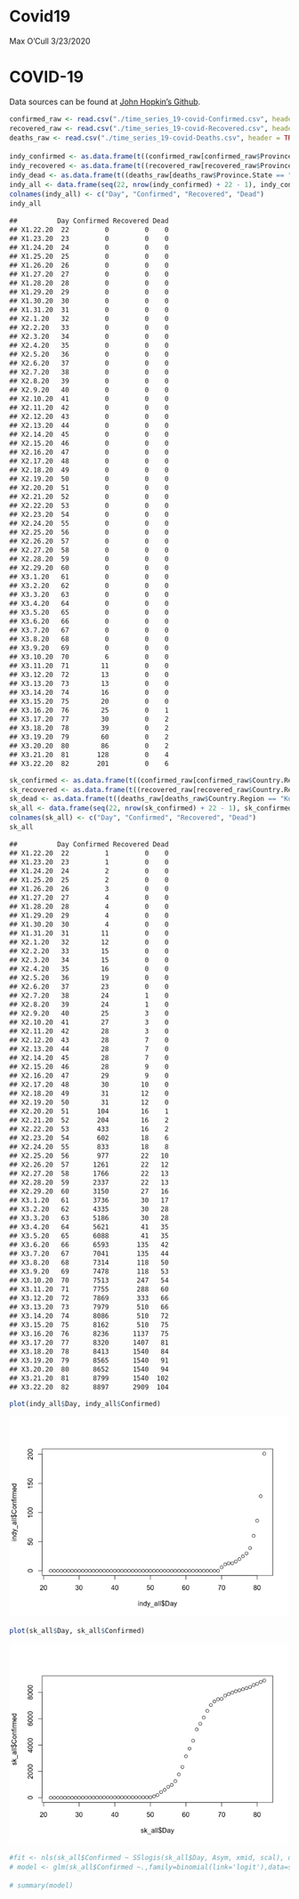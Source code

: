Covid19
================
Max O’Cull
3/23/2020

# COVID-19

Data sources can be found at [John Hopkin’s
Github](https://github.com/CSSEGISandData/COVID-19).

``` r
confirmed_raw <- read.csv("./time_series_19-covid-Confirmed.csv", header = TRUE)
recovered_raw <- read.csv("./time_series_19-covid-Recovered.csv", header = TRUE)
deaths_raw <- read.csv("./time_series_19-covid-Deaths.csv", header = TRUE)

indy_confirmed <- as.data.frame(t((confirmed_raw[confirmed_raw$Province.State == "Indiana", ])[,5:ncol(confirmed_raw)]))
indy_recovered <- as.data.frame(t((recovered_raw[recovered_raw$Province.State == "Indiana", ])[,5:ncol(recovered_raw)]))
indy_dead <- as.data.frame(t((deaths_raw[deaths_raw$Province.State == "Indiana", ])[,5:ncol(deaths_raw)]))
indy_all <- data.frame(seq(22, nrow(indy_confirmed) + 22 - 1), indy_confirmed, indy_recovered, indy_dead)
colnames(indy_all) <- c("Day", "Confirmed", "Recovered", "Dead")
indy_all
```

    ##          Day Confirmed Recovered Dead
    ## X1.22.20  22         0         0    0
    ## X1.23.20  23         0         0    0
    ## X1.24.20  24         0         0    0
    ## X1.25.20  25         0         0    0
    ## X1.26.20  26         0         0    0
    ## X1.27.20  27         0         0    0
    ## X1.28.20  28         0         0    0
    ## X1.29.20  29         0         0    0
    ## X1.30.20  30         0         0    0
    ## X1.31.20  31         0         0    0
    ## X2.1.20   32         0         0    0
    ## X2.2.20   33         0         0    0
    ## X2.3.20   34         0         0    0
    ## X2.4.20   35         0         0    0
    ## X2.5.20   36         0         0    0
    ## X2.6.20   37         0         0    0
    ## X2.7.20   38         0         0    0
    ## X2.8.20   39         0         0    0
    ## X2.9.20   40         0         0    0
    ## X2.10.20  41         0         0    0
    ## X2.11.20  42         0         0    0
    ## X2.12.20  43         0         0    0
    ## X2.13.20  44         0         0    0
    ## X2.14.20  45         0         0    0
    ## X2.15.20  46         0         0    0
    ## X2.16.20  47         0         0    0
    ## X2.17.20  48         0         0    0
    ## X2.18.20  49         0         0    0
    ## X2.19.20  50         0         0    0
    ## X2.20.20  51         0         0    0
    ## X2.21.20  52         0         0    0
    ## X2.22.20  53         0         0    0
    ## X2.23.20  54         0         0    0
    ## X2.24.20  55         0         0    0
    ## X2.25.20  56         0         0    0
    ## X2.26.20  57         0         0    0
    ## X2.27.20  58         0         0    0
    ## X2.28.20  59         0         0    0
    ## X2.29.20  60         0         0    0
    ## X3.1.20   61         0         0    0
    ## X3.2.20   62         0         0    0
    ## X3.3.20   63         0         0    0
    ## X3.4.20   64         0         0    0
    ## X3.5.20   65         0         0    0
    ## X3.6.20   66         0         0    0
    ## X3.7.20   67         0         0    0
    ## X3.8.20   68         0         0    0
    ## X3.9.20   69         0         0    0
    ## X3.10.20  70         6         0    0
    ## X3.11.20  71        11         0    0
    ## X3.12.20  72        13         0    0
    ## X3.13.20  73        13         0    0
    ## X3.14.20  74        16         0    0
    ## X3.15.20  75        20         0    0
    ## X3.16.20  76        25         0    1
    ## X3.17.20  77        30         0    2
    ## X3.18.20  78        39         0    2
    ## X3.19.20  79        60         0    2
    ## X3.20.20  80        86         0    2
    ## X3.21.20  81       128         0    4
    ## X3.22.20  82       201         0    6

``` r
sk_confirmed <- as.data.frame(t((confirmed_raw[confirmed_raw$Country.Region == "Korea, South", ])[,5:ncol(confirmed_raw)]))
sk_recovered <- as.data.frame(t((recovered_raw[recovered_raw$Country.Region == "Korea, South", ])[,5:ncol(recovered_raw)]))
sk_dead <- as.data.frame(t((deaths_raw[deaths_raw$Country.Region == "Korea, South", ])[,5:ncol(deaths_raw)]))
sk_all <- data.frame(seq(22, nrow(sk_confirmed) + 22 - 1), sk_confirmed, sk_recovered, sk_dead)
colnames(sk_all) <- c("Day", "Confirmed", "Recovered", "Dead")
sk_all
```

    ##          Day Confirmed Recovered Dead
    ## X1.22.20  22         1         0    0
    ## X1.23.20  23         1         0    0
    ## X1.24.20  24         2         0    0
    ## X1.25.20  25         2         0    0
    ## X1.26.20  26         3         0    0
    ## X1.27.20  27         4         0    0
    ## X1.28.20  28         4         0    0
    ## X1.29.20  29         4         0    0
    ## X1.30.20  30         4         0    0
    ## X1.31.20  31        11         0    0
    ## X2.1.20   32        12         0    0
    ## X2.2.20   33        15         0    0
    ## X2.3.20   34        15         0    0
    ## X2.4.20   35        16         0    0
    ## X2.5.20   36        19         0    0
    ## X2.6.20   37        23         0    0
    ## X2.7.20   38        24         1    0
    ## X2.8.20   39        24         1    0
    ## X2.9.20   40        25         3    0
    ## X2.10.20  41        27         3    0
    ## X2.11.20  42        28         3    0
    ## X2.12.20  43        28         7    0
    ## X2.13.20  44        28         7    0
    ## X2.14.20  45        28         7    0
    ## X2.15.20  46        28         9    0
    ## X2.16.20  47        29         9    0
    ## X2.17.20  48        30        10    0
    ## X2.18.20  49        31        12    0
    ## X2.19.20  50        31        12    0
    ## X2.20.20  51       104        16    1
    ## X2.21.20  52       204        16    2
    ## X2.22.20  53       433        16    2
    ## X2.23.20  54       602        18    6
    ## X2.24.20  55       833        18    8
    ## X2.25.20  56       977        22   10
    ## X2.26.20  57      1261        22   12
    ## X2.27.20  58      1766        22   13
    ## X2.28.20  59      2337        22   13
    ## X2.29.20  60      3150        27   16
    ## X3.1.20   61      3736        30   17
    ## X3.2.20   62      4335        30   28
    ## X3.3.20   63      5186        30   28
    ## X3.4.20   64      5621        41   35
    ## X3.5.20   65      6088        41   35
    ## X3.6.20   66      6593       135   42
    ## X3.7.20   67      7041       135   44
    ## X3.8.20   68      7314       118   50
    ## X3.9.20   69      7478       118   53
    ## X3.10.20  70      7513       247   54
    ## X3.11.20  71      7755       288   60
    ## X3.12.20  72      7869       333   66
    ## X3.13.20  73      7979       510   66
    ## X3.14.20  74      8086       510   72
    ## X3.15.20  75      8162       510   75
    ## X3.16.20  76      8236      1137   75
    ## X3.17.20  77      8320      1407   81
    ## X3.18.20  78      8413      1540   84
    ## X3.19.20  79      8565      1540   91
    ## X3.20.20  80      8652      1540   94
    ## X3.21.20  81      8799      1540  102
    ## X3.22.20  82      8897      2909  104

``` r
plot(indy_all$Day, indy_all$Confirmed)
```

![](Covid19_files/figure-gfm/confirmed-1.png)<!-- -->

``` r
plot(sk_all$Day, sk_all$Confirmed)
```

![](Covid19_files/figure-gfm/confirmed-2.png)<!-- -->

``` r
#fit <- nls(sk_all$Confirmed ~ SSlogis(sk_all$Day, Asym, xmid, scal), data = data.frame(sk_all$Day, sk_all$Confirmed))
# model <- glm(sk_all$Confirmed ~.,family=binomial(link='logit'),data=sk_all)

# summary(model)
```
